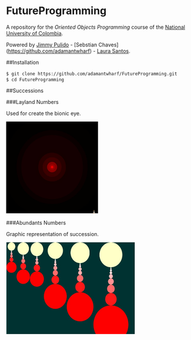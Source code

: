# FutureProgramming
A repository for the *Oriented Objects Programming* course of the [National University of Colombia](http://www.unal.edu.co/).

Powered by [Jimmy Pulido](https://github.com/jiapulidoar) - [Sebstian Chaves] (https://github.com/adamantwharf) - [Laura Santos](https://github.com/lsfinite). 


##Installation


    $ git clone https://github.com/adamantwharf/FutureProgramming.git
    $ cd FutureProgramming

##Successions

###Layland Numbers
  
Used for create the bionic eye. 
    
  <img src="/successions/leyland/eye.jpg" alt="Bionic Eye" width="250" height="250">

###Abundants Numbers
    
Graphic representation of succession. 

  <img src="/successions/num_abundantes/e.jpg" alt="Graphic" width="350" height="250">
